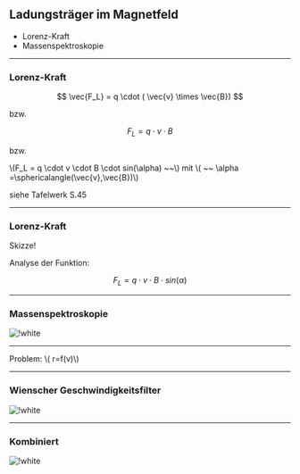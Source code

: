 ## Ladungsträger im Magnetfeld

- Lorenz-Kraft
- Massenspektroskopie

---

### Lorenz-Kraft

$$
\vec{F_L} = q \cdot ( \vec{v} \times \vec{B})
$$

bzw.

$$
F_L = q \cdot v \cdot B
$$

bzw.

\\(F_L = q \cdot v \cdot B \cdot sin(\alpha) ~~\\) mit \\( ~~ \alpha =\sphericalangle(\vec{v},\vec{B})\\)

siehe Tafelwerk S.45

---

### Lorenz-Kraft

Skizze!

Analyse der Funktion:

$$
F_L = q \cdot v \cdot B \cdot sin(\alpha)
$$

---

### Massenspektroskopie

![!white](https://upload.wikimedia.org/wikipedia/commons/f/f3/Mass_Spectrometer_Schematic_DE.svg)

---

Problem: \\( r=f(v)\\)

---

### Wienscher Geschwindigkeitsfilter

![!white](https://upload.wikimedia.org/wikipedia/commons/3/30/Geschwindigkeitsfilter_nach_Wien.svg)

---

### Kombiniert

![!white](https://upload.wikimedia.org/wikipedia/commons/4/4f/Wienscher_geschwindigkeitsfilter_massenspektroskopie.svg)